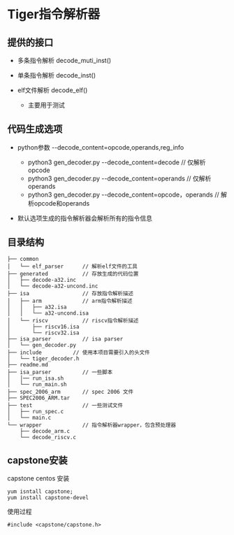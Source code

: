 # Tiger指令解析器

## 提供的接口

* 多条指令解析
decode_muti_inst()

* 单条指令解析
decode_inst()

* elf文件解析 decode_elf()
    * 主要用于测试


## 代码生成选项
* python参数 --decode_content=opcode,operands,reg_info
    * python3 gen_decoder.py --decode_content=decode // 仅解析opcode
    * python3 gen_decoder.py --decode_content=operands // 仅解析operands
    * python3 gen_decoder.py --decode_content=opcode，operands // 解析opcode和operands

* 默认选项生成的指令解析器会解析所有的指令信息

## 目录结构
```
├── common
│   └── elf_parser      // 解析elf文件的工具
├── generated           // 存放生成的代码位置
│   ├── decode-a32.inc
│   └── decode-a32-uncond.inc
├── isa                 // 存放指令解析描述
│   ├── arm             // arm指令解析描述
│   │   ├── a32.isa
│   │   └── a32-uncond.isa
│   └── riscv           // riscv指令解析描述
│       ├── riscv16.isa
│       └── riscv32.isa
├── isa_parser          // isa parser
│   └── gen_decoder.py
├── include          // 使用本项目需要引入的头文件
│   └── tiger_decoder.h
├── readme.md
├── isa_parser          // 一些脚本
│   │── run_isa.sh
│   └── run_main.sh
├── spec_2006_arm       // spec 2006 文件
├── SPEC2006_ARM.tar
├── test                // 一些测试文件
│   ├── run_spec.c
│   └── main.c
└── wrapper             // 指令解析器wrapper，包含预处理器
    ├── decode_arm.c
    └── decode_riscv.c
```

## capstone安装
capstone centos 安装 
```
yum isntall capstone;
yum install capstone-devel
```


使用过程
```
#include <capstone/capstone.h>
```
